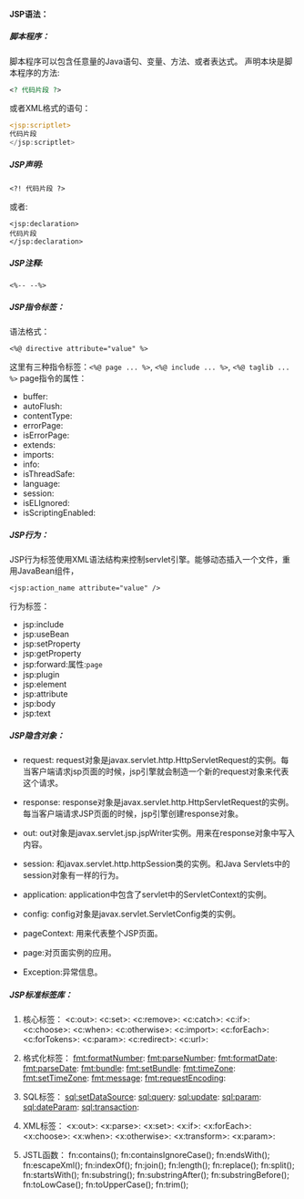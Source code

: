 #### JSP语法：
##### 脚本程序：
脚本程序可以包含任意量的Java语句、变量、方法、或者表达式。
声明本块是脚本程序的方法:
```jsp
<? 代码片段 ?>
```
或者XML格式的语句：
```jsp
<jsp:scriptlet>
代码片段
</jsp:scriptlet>
```

##### JSP声明:
```
<?! 代码片段 ?>
```
或者:
```
<jsp:declaration>
代码片段
</jsp:declaration>
```

##### JSP注释:
```
<%-- --%>
```

##### JSP指令标签：
语法格式：
```
<%@ directive attribute="value" %>
```

这里有三种指令标签：`<%@ page ... %>`, `<%@ include ... %>`, `<%@ taglib ... %>`
page指令的属性：
* buffer:
* autoFlush:
* contentType:
* errorPage:
* isErrorPage:
* extends:
* imports:
* info:
* isThreadSafe:
* language:
* session:
* isELIgnored:
* isScriptingEnabled:

##### JSP行为：
JSP行为标签使用XML语法结构来控制servlet引擎。能够动态插入一个文件，重用JavaBean组件，
```
<jsp:action_name attribute="value" />
```

行为标签：
* jsp:include
* jsp:useBean
* jsp:setProperty
* jsp:getProperty
* jsp:forward:属性:`page`
* jsp:plugin
* jsp:element
* jsp:attribute
* jsp:body
* jsp:text

##### JSP隐含对象：
* request: request对象是javax.servlet.http.HttpServletRequest的实例。每当客户端请求jsp页面的时候，jsp引擎就会制造一个新的request对象来代表这个请求。

* response: response对象是javax.servlet.http.HttpServletRequest的实例。每当客户端请求JSP页面的时候，jsp引擎创建response对象。

* out: out对象是javax.servlet.jsp.jspWriter实例。用来在response对象中写入内容。

* session: 和javax.servlet.http.httpSession类的实例。和Java Servlets中的session对象有一样的行为。

* application: application中包含了servlet中的ServletContext的实例。

* config: config对象是javax.servlet.ServletConfig类的实例。

* pageContext: 用来代表整个JSP页面。

* page:对页面实例的应用。

* Exception:异常信息。

##### JSP标准标签库：
1. 核心标签：
    <c:out>:
    <c:set>:
    <c:remove>:
    <c:catch>:
    <c:if>:
    <c:choose>:
    <c:when>:
    <c:otherwise>:
    <c:import>:
    <c:forEach>:
    <c:forTokens>:
    <c:param>:
    <c:redirect>:
    <c:url>:

2. 格式化标签：
    <fmt:formatNumber>:
    <fmt:parseNumber>:
    <fmt:formatDate>:
    <fmt:parseDate>:
    <fmt:bundle>:
    <fmt:setBundle>:
    <fmt:timeZone>:
    <fmt:setTimeZone>:
    <fmt:message>:
    <fmt:requestEncoding>:

3. SQL标签：
    <sql:setDataSource>:
    <sql:query>:
    <sql:update>:
    <sql:param>:
    <sql:dateParam>:
    <sql:transaction>:

4. XML标签：
    <x:out>:
    <x:parse>:
    <x:set>:
    <x:if>:
    <x:forEach>:
    <x:choose>:
    <x:when>:
    <x:otherwise>:
    <x:transform>:
    <x:param>:

5. JSTL函数：
    fn:contains();
    fn:containsIgnoreCase();
    fn:endsWith();
    fn:escapeXml();
    fn:indexOf();
    fn:join();
    fn:length();
    fn:replace();
    fn:split();
    fn:startsWith();
    fn:substring();
    fn:substringAfter();
    fn:substringBefore();
    fn:toLowCase();
    fn:toUpperCase();
    fn:trim();

    